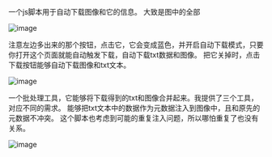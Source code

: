 一个js脚本用于自动下载图像和它的信息。
大致是图中的全部

![image](https://github.com/user-attachments/assets/4e40b6f3-ad2c-427c-b759-90a220ad72cc)

注意左边多出来的那个按钮，点击它，它会变成蓝色，并开启自动下载模式，只要你打开这个页面就能自动触发下载，自动下载txt数据和图像。
把它关掉时，点击下载按钮能够自动下载图像和txt文本。

![image](https://github.com/user-attachments/assets/c8e9a7c8-7573-45a8-8b1a-ce827bf07b3f)

一个批处理工具，它能够将下载得到的txt和图像合并起来。我提供了三个工具，对应不同的需求。
能够把txt文本中的数据作为元数据注入到图像中，且和原先的元数据不冲突。
这个脚本也考虑到可能的重复注入问题，所以哪怕重复了也没有关系。

![image](https://github.com/user-attachments/assets/e79a519d-0057-4c5a-9cce-008e5e581710)
